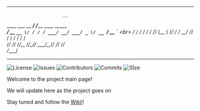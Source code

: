 ***
                         __                          
   ____ ___  __  _______/ /_________  ____ _____ ___<br> 
  / __ `__ \/ / / / ___/ __/ ___/ _ \/ __ `/ __ `__ \<br>
 / / / / / / /_/ (__  ) /_/ /  /  __/ /_/ / / / / / /<br>
/_/ /_/ /_/\__, /____/\__/_/   \___/\__,_/_/ /_/ /_/ <br>
          /____/<br>                                     


***
![License](https://img.shields.io/github/license/akarakoc/SWE574) ![Issues](https://img.shields.io/github/issues/akarakoc/SWE574) ![Contributors](https://img.shields.io/github/contributors/akarakoc/SWE574) ![Commits](https://img.shields.io/github/commit-activity/y/akarakoc/SWE574) ![Sİze](https://img.shields.io/github/languages/code-size/akarakoc/SWE574)

Welcome to the project main page!

We will update here as the project goes on

Stay tuned and follow the [Wiki!](https://github.com/akarakoc/SWE574/wiki)! 
 
